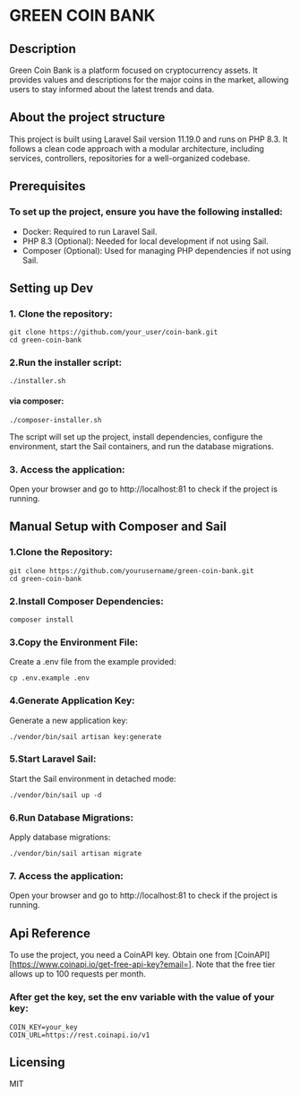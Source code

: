 # GREEN COIN BANK

## Description
Green Coin Bank is a platform focused on cryptocurrency assets. It provides values and descriptions for the major coins in the market, allowing users to stay informed about the latest trends and data.

## About the project structure
This project is built using Laravel Sail version 11.19.0 and runs on PHP 8.3. It follows a clean code approach with a modular architecture, including services, controllers, repositories for a well-organized codebase.

## Prerequisites
### To set up the project, ensure you have the following installed:
- Docker: Required to run Laravel Sail.
- PHP 8.3 (Optional): Needed for local development if not using Sail.
- Composer (Optional): Used for managing PHP dependencies if not using Sail.

## Setting up Dev
### 1. Clone the repository:
```
git clone https://github.com/your_user/coin-bank.git
cd green-coin-bank
```
### 2.Run the installer script:
```
./installer.sh
```
#### via composer:
```
./composer-installer.sh
```
The script will set up the project, install dependencies, configure the environment, start the Sail containers, and run the database migrations.

### 3. Access the application:
Open your browser and go to http://localhost:81 to check if the project is running.

## Manual Setup with Composer and Sail

### 1.Clone the Repository:

```
git clone https://github.com/yourusername/green-coin-bank.git
cd green-coin-bank
```

### 2.Install Composer Dependencies:
```
composer install
```

### 3.Copy the Environment File:
Create a .env file from the example provided:
```
cp .env.example .env
```

### 4.Generate Application Key:
Generate a new application key:
```
./vendor/bin/sail artisan key:generate
```

### 5.Start Laravel Sail:
Start the Sail environment in detached mode:
```
./vendor/bin/sail up -d
```

### 6.Run Database Migrations:
Apply database migrations:

```
./vendor/bin/sail artisan migrate
```

### 7. Access the application:
Open your browser and go to http://localhost:81 to check if the project is running.

## Api Reference
To use the project, you need a CoinAPI key. Obtain one from [CoinAPI][https://www.coinapi.io/get-free-api-key?email=]. Note that the free tier allows up to 100 requests per month.

### After get the key, set the env variable with the value of your key:
```
COIN_KEY=your_key
COIN_URL=https://rest.coinapi.io/v1
```

## Licensing
MIT
